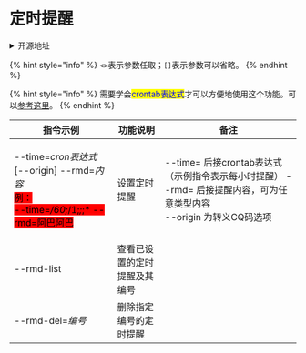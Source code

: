 # 定时提醒

<details>

<summary>开源地址</summary>

[https://github.com/Tsuk1ko/cq-picsearcher-bot](https://github.com/Tsuk1ko/cq-picsearcher-bot)

</details>

{% hint style="info" %}
`<>`表示参数任取；`[]`表示参数可以省略。
{% endhint %}

{% hint style="info" %}
需要学会<mark style="color:blue;">crontab表达式</mark>才可以方便地使用这个功能。可以[参考这里](https://www.cnblogs.com/yanghj010/p/10875151.html)。
{% endhint %}

| 指令示例                                                                                                                                                                                                                                                                                                                                                                                  | 功能说明           | 备注                                                                                    |
| ------------------------------------------------------------------------------------------------------------------------------------------------------------------------------------------------------------------------------------------------------------------------------------------------------------------------------------------------------------------------------------- | -------------- | ------------------------------------------------------------------------------------- |
| <p>--time=<em>cron表达式</em> [--origin] --rmd=<em>内容</em><br><mark style="background-color:red;">例：</mark><br><mark style="background-color:red;">--time=</mark><em><mark style="background-color:red;">/60;</mark></em><mark style="background-color:red;">/1;</mark><em><mark style="background-color:red;">;</mark></em><mark style="background-color:red;">;* --rmd=阿巴阿巴</mark></p> | 设置定时提醒         | <p>--time= 后接crontab表达式（示例指令表示每小时提醒） --rmd= 后接提醒内容，可为任意类型内容 <br>--origin 为转义CQ码选项</p> |
| --rmd-list                                                                                                                                                                                                                                                                                                                                                                            | 查看已设置的定时提醒及其编号 |                                                                                       |
| --rmd-del=_编号_                                                                                                                                                                                                                                                                                                                                                                        | 删除指定编号的定时提醒    |                                                                                       |
